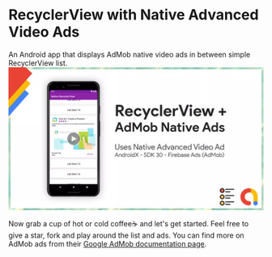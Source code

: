 # RecyclerView with Native Advanced Video Ads
An Android app that displays AdMob native video ads in between simple RecyclerView list.
<img src="/screenshots/native_video_ad_recyclerview_sabith_pkc_mnr_github.webp">

Now grab a cup of hot or cold coffee☕ and let's get started. Feel free to give a star, fork and play around the list and ads.
You can find more on AdMob ads from their [Google AdMob documentation page](https://developers.google.com/admob/android/quick-start/ "Yoo my boi click to open this page").
